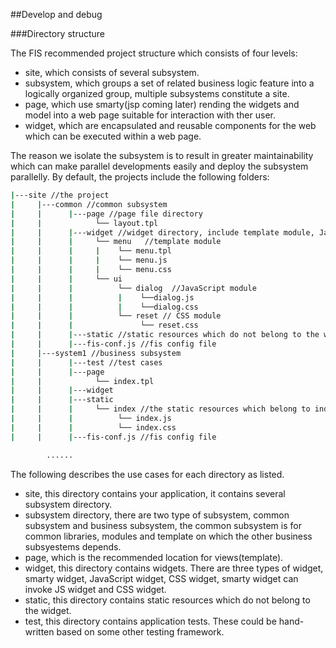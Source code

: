 ##Develop and debug

###Directory structure

The FIS recommended project structure which consists of four levels:

- site, which consists of several subsystem.
- subsystem, which groups a set of related business logic feature into a logically organized group, multiple subsystems constitute a site.
- page, which use smarty(jsp coming later) rending the widgets and model into a web page suitable for interaction with ther user.
- widget, which are encapsulated and reusable components for the web which can be executed within a web page. 


The reason we isolate the subsystem is to result in greater maintainability which can make parallel developments easily and deploy the subsystem parallelly. By default, the projects include the following folders:

```bash
|---site //the project
|     |---common //common subsystem
|     |      |---page //page file directory
|     |            └── layout.tpl 
|     |      |---widget //widget directory, include template module, JavaScript module, CSS module, ext
|     |      |     └── menu   //template module
|     |      |     |    └── menu.tpl  
|     |      |     |    └── menu.js   
|     |      |     |    └── menu.css
|     |      |     └── ui
|     |      |          └── dialog  //JavaScript module
|     |      |          |    └──dialog.js
|     |      |          |    └──dialog.css
|     |      |          └── reset // CSS module
|     |      |               └── reset.css
|     |      |---static //static resources which do not belong to the widget
|     |      |---fis-conf.js //fis config file
|     |---system1 //business subsystem
|     |      |---test //test cases
|     |      |---page
|     |            └── index.tpl 
|     |      |---widget
|     |      |---static
|     |      |     └── index //the static resources which belong to index.tpl
|     |      |          └── index.js  
|     |      |          └── index.css
|     |      |---fis-conf.js //fis config file

        ......
```

The following describes the use cases for each directory as listed.

- site, this directory contains your application, it contains several subsystem directory.
- subsystem directory, there are two type of subsystem, common subsystem and business subsystem, the common subsystem is for common libraries, modules and template on which the other business subsyestems depends.
- page, which is the recommended location for views(template).
- widget, this directory contains widgets. There are three types of widget, smarty widget, JavaScript widget, CSS widget, smarty widget can invoke JS widget and CSS widget.
- static, this directory contains static resources which do not belong to the widget.
- test, this directory contains application tests. These could be hand-written based on some other testing framework. 

